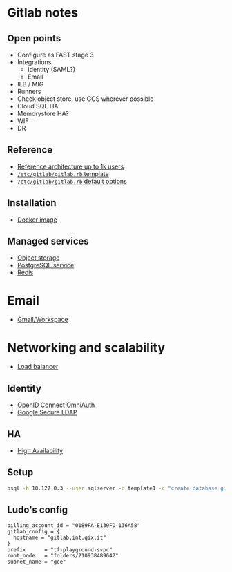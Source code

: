 # Gitlab notes

## Open points

- Configure as FAST stage 3
- Integrations
  - Identity (SAML?)
  - Email
- ILB / MIG
- Runners
- Check object store, use GCS wherever possible
- Cloud SQL HA
- Memorystore HA?
- WIF
- DR

## Reference

- [Reference architecture up to 1k users](https://docs.gitlab.com/ee/administration/reference_architectures/1k_users.html)
- [`/etc/gitlab/gitlab.rb` template](https://gitlab.com/gitlab-org/omnibus-gitlab/blob/master/files/gitlab-config-template/gitlab.rb.template)
- [`/etc/gitlab/gitlab.rb` default options](https://docs.gitlab.com/ee/administration/package_information/defaults.html)

## Installation

- [Docker image](https://docs.gitlab.com/ee/install/docker.html)

## Managed services

- [Object storage](https://docs.gitlab.com/ee/administration/object_storage.html)
- [PostgreSQL service](https://docs.gitlab.com/ee/administration/postgresql/external.html)
- [Redis](https://docs.gitlab.com/ee/administration/redis/replication_and_failover_external.html)

# Email

- [Gmail/Workspace](https://docs.gitlab.com/ee/administration/incoming_email.html#gmail)

# Networking and scalability

- [Load balancer](https://docs.gitlab.com/ee/administration/load_balancer.html)

## Identity

- [OpenID Connect OmniAuth](https://docs.gitlab.com/ee/administration/auth/oidc.html#configure-google)
- [Google Secure LDAP](https://docs.gitlab.com/ee/administration/auth/ldap/google_secure_ldap.html)

## HA

- [High Availability](http://ubimol.it/12.0/ee/administration/high_availability/README.html)

## Setup

```bash
psql -h 10.127.0.3 --user sqlserver -d template1 -c "create database gitlabhq_production"
```

## Ludo's config

```hcl
billing_account_id = "0189FA-E139FD-136A58"
gitlab_config = {
  hostname = "gitlab.int.qix.it"
}
prefix      = "tf-playground-svpc"
root_node   = "folders/210938489642"
subnet_name = "gce"
```
